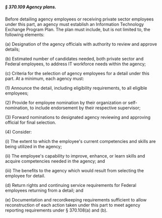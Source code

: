 ##### § 370.109 Agency plans. #####

Before detailing agency employees or receiving private sector employees under this part, an agency must establish an Information Technology Exchange Program Plan. The plan must include, but is not limited to, the following elements:

(a) Designation of the agency officials with authority to review and approve details;

(b) Estimated number of candidates needed, both private sector and Federal employees, to address IT workforce needs within the agency;

(c) Criteria for the selection of agency employees for a detail under this part. At a minimum, each agency must:

(1) Announce the detail, including eligibility requirements, to all eligible employees;

(2) Provide for employee nomination by their organization or self-nomination, to include endorsement by their respective supervisor;

(3) Forward nominations to designated agency reviewing and approving official for final selection.

(4) Consider:

(i) The extent to which the employee's current competencies and skills are being utilized in the agency;

(ii) The employee's capability to improve, enhance, or learn skills and acquire competencies needed in the agency; and

(iii) The benefits to the agency which would result from selecting the employee for detail.

(d) Return rights and continuing service requirements for Federal employees returning from a detail; and

(e) Documentation and recordkeeping requirements sufficient to allow reconstruction of each action taken under this part to meet agency reporting requirements under § 370.108(a) and (b).